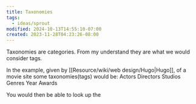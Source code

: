 ```yaml
---
title: Taxonomies
tags:
  - ideas/sprout
modified: 2024-10-13T14:55:10-07:00
created: 2023-11-28T04:23:26-08:00
---
```

Taxonomies are categories. From my understand they are what we would consider tags.

In the example, given by [[Resource/wiki/web design/Hugo|Hugo]], of a movie site some taxonomies(tags) would be:
	Actors
	Directors
	Studios
	Genres
	Year
	Awards

You would then be able to look up the

